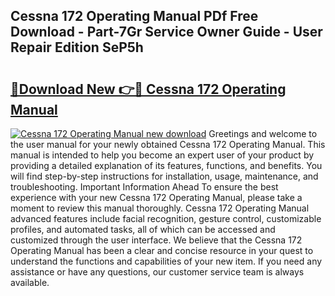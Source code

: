 ## Cessna 172 Operating Manual PDf Free Download - Part-7Gr Service Owner Guide - User Repair Edition SeP5h

# <h2><a href="http://bc38955.oget.top/?id=Cessna+172+Operating+Manual">🔗Download New 👉🔴 Cessna 172 Operating Manual</a></h2>

[![Cessna 172 Operating Manual new download](https://i.imgur.com/5g1atiW.png)](http://bc38955.oget.top/?id=Cessna+172+Operating+Manual)
Greetings and welcome to the user manual for your newly obtained Cessna 172 Operating Manual. This manual is intended to help you become an expert user of your product by providing a detailed explanation of its features, functions, and benefits. You will find step-by-step instructions for installation, usage, maintenance, and troubleshooting. Important Information Ahead To ensure the best experience with your new Cessna 172 Operating Manual, please take a moment to review this manual thoroughly. Cessna 172 Operating Manual advanced features include facial recognition, gesture control, customizable profiles, and automated tasks, all of which can be accessed and customized through the user interface. We believe that the Cessna 172 Operating Manual has been a clear and concise resource in your quest to understand the functions and capabilities of your new item. If you need any assistance or have any questions, our customer service team is always available.

